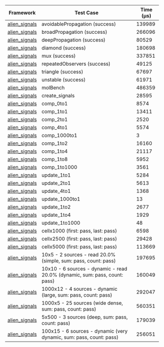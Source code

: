 | Framework | Test Case | Time (μs) |
| --- | --- | --- |
| [alien_signals](https://github.com/medz/alien-signals-dart) | avoidablePropagation (success) | 139989 |
| [alien_signals](https://github.com/medz/alien-signals-dart) | broadPropagation (success) | 266096 |
| [alien_signals](https://github.com/medz/alien-signals-dart) | deepPropagation (success) | 80529 |
| [alien_signals](https://github.com/medz/alien-signals-dart) | diamond (success) | 180698 |
| [alien_signals](https://github.com/medz/alien-signals-dart) | mux (success) | 337851 |
| [alien_signals](https://github.com/medz/alien-signals-dart) | repeatedObservers (success) | 49125 |
| [alien_signals](https://github.com/medz/alien-signals-dart) | triangle (success) | 67697 |
| [alien_signals](https://github.com/medz/alien-signals-dart) | unstable (success) | 61971 |
| [alien_signals](https://github.com/medz/alien-signals-dart) | molBench | 486359 |
| [alien_signals](https://github.com/medz/alien-signals-dart) | create_signals | 28595 |
| [alien_signals](https://github.com/medz/alien-signals-dart) | comp_0to1 | 8574 |
| [alien_signals](https://github.com/medz/alien-signals-dart) | comp_1to1 | 13411 |
| [alien_signals](https://github.com/medz/alien-signals-dart) | comp_2to1 | 2520 |
| [alien_signals](https://github.com/medz/alien-signals-dart) | comp_4to1 | 5574 |
| [alien_signals](https://github.com/medz/alien-signals-dart) | comp_1000to1 | 3 |
| [alien_signals](https://github.com/medz/alien-signals-dart) | comp_1to2 | 16160 |
| [alien_signals](https://github.com/medz/alien-signals-dart) | comp_1to4 | 21117 |
| [alien_signals](https://github.com/medz/alien-signals-dart) | comp_1to8 | 5952 |
| [alien_signals](https://github.com/medz/alien-signals-dart) | comp_1to1000 | 3561 |
| [alien_signals](https://github.com/medz/alien-signals-dart) | update_1to1 | 5284 |
| [alien_signals](https://github.com/medz/alien-signals-dart) | update_2to1 | 5613 |
| [alien_signals](https://github.com/medz/alien-signals-dart) | update_4to1 | 1368 |
| [alien_signals](https://github.com/medz/alien-signals-dart) | update_1000to1 | 13 |
| [alien_signals](https://github.com/medz/alien-signals-dart) | update_1to2 | 2677 |
| [alien_signals](https://github.com/medz/alien-signals-dart) | update_1to4 | 1929 |
| [alien_signals](https://github.com/medz/alien-signals-dart) | update_1to1000 | 48 |
| [alien_signals](https://github.com/medz/alien-signals-dart) | cellx1000 (first: pass, last: pass) | 6598 |
| [alien_signals](https://github.com/medz/alien-signals-dart) | cellx2500 (first: pass, last: pass) | 29428 |
| [alien_signals](https://github.com/medz/alien-signals-dart) | cellx5000 (first: pass, last: pass) | 113669 |
| [alien_signals](https://github.com/medz/alien-signals-dart) | 10x5 - 2 sources - read 20.0% (simple, sum: pass, count: pass) | 197695 |
| [alien_signals](https://github.com/medz/alien-signals-dart) | 10x10 - 6 sources - dynamic - read 20.0% (dynamic, sum: pass, count: pass) | 160049 |
| [alien_signals](https://github.com/medz/alien-signals-dart) | 1000x12 - 4 sources - dynamic (large, sum: pass, count: pass) | 292047 |
| [alien_signals](https://github.com/medz/alien-signals-dart) | 1000x5 - 25 sources (wide dense, sum: pass, count: pass) | 560351 |
| [alien_signals](https://github.com/medz/alien-signals-dart) | 5x500 - 3 sources (deep, sum: pass, count: pass) | 179039 |
| [alien_signals](https://github.com/medz/alien-signals-dart) | 100x15 - 6 sources - dynamic (very dynamic, sum: pass, count: pass) | 256051 |
